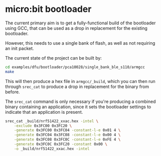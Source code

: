 # micro:bit bootloader

The current primary aim is to get a fully-functional build of the bootloader using GCC, that can be used as a drop in replacement for the existing bootloader.

However, this needs to use a single bank of flash, as well as not requiring an init packet.

The current state of the project can be built by:

```bash
cd examples/dfu/bootloader/pca10028/single_bank_ble_s110/armgcc
make
```

This will then produce a hex file in `armgcc/_build`, which you can then run through `srec_cat` to produce a drop in replacement for the binary from before.

The `srec_cat` command is only necessary if you're producing a combined binary containing an application, since it sets the bootloader settings to indicate that an application is present.

```bash
srec_cat _build/nrf51422_xxac.hex -intel \
    -exclude 0x3FC00 0x3FC20 \
    -generate 0x3FC00 0x3FC04 -constant-l-e 0x01 4 \
    -generate 0x3FC04 0x3FC08 -constant-l-e 0x00 4 \
    -generate 0x3FC08 0x3FC0C -constant-l-e 0xFE 4 \
    -generate 0x3FC0C 0x3FC20 -constant 0x00 \
    -o _build/nrf51422_xxac.hex -intel
```

